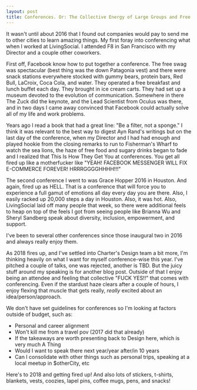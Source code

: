 ```yaml
---
layout: post
title: Conferences. Or: The Collective Energy of Large Groups and Free Stuff
---
```


It wasn't until about 2016 that I found out companies would pay to send me to other cities to learn amazing things. My first foray into conferencing what when I worked at LivingSocial. I attended F8 in San Francisco with my Director and a couple other coworkers.

First off, Facebook know how to put together a conference. The free swag was spectacular (best thing was the down Patagonia vest) and there were snack stations everywhere stocked with gummy bears, protein bars, Red Bull, LaCroix, Coca Cola, and water. They operated a free breakfast and lunch buffet each day. They brought in ice cream carts. They had set up a museum devoted to the evolution of communication. Somewhere in there The Zuck did the keynote, and the Lead Scientist from Oculus was there, and in two days I came away convinced that Facebook could actually solve all of my life and work problems.

Years ago I read a book that had a great line: "Be a filter, not a sponge." I think it was relevant to the best way to digest Ayn Rand's writings but on the last day of the conference, when my Director and I had had enough and played hookie from the closing remarks to run to Fisherman's Wharf to watch the sea lions, the haze of free food and sugary drinks began to fade and I realized that This Is How They Get You at conferences. You get all fired up like a motherfucker like "YEAH! FACEBOOK MESSENGER WILL FIX E-COMMERCE FOREVER! HRRRGGGGHHHH!!!"

The second conference I went to was Grace Hopper 2016 in Houston. And again, fired up as HELL. That is a conference that will force you to experience a full gamut of emotions all day every day you are there. Also, I easily racked up 20,000 steps a day in Houston. Also, it was hot. Also, LivingSocial laid off many people that week, so there were additional feels to heap on top of the feels I got from seeing people like Brianna Wu and Sheryl Sandberg speak about diversity, inclusion, empowerment, and support.

I've been to several other conferences since those inaugural two in 2016 and always really enjoy them.

As 2018 fires up, and I've settled into Charter's Design team a bit more, I'm thinking heavily on what I want for myself conference-wise this year. I've pitched a couple of talks, one was rejected, another is TBD. But the juicy stuff around my speaking is for another blog post. Outside of that I enjoy being an attendee and feeling that collective "FUCK YES!!" that comes with conferencing. Even if the stardust haze clears after a couple of hours, I enjoy flexing that muscle that gets really, _really_ excited about an idea/person/approach.

We don't have set guidelines for conferences so I'm looking at factors outside of budget, such as:  
- Personal and career alignment
- Won't kill me from a travel pov (2017 did that already)
- If the takeaways are worth presenting back to Design here, which is very much A Thing
- Would I want to speak there next year/year after/in 10 years
- Can I consolidate with other things such as personal trips, speaking at a local meetup in $otherCity, etc

Here's to 2018 and getting fired up! And also lots of stickers, t-shirts, blankets, vests, coozies, lapel pins, coffee mugs, pens, and snacks!
